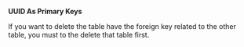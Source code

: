 **UUID As Primary Keys**

If you want to delete the table have the foreign key related to the other table, you must to the delete that table first.